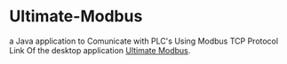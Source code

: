 # Ultimate-Modbus
a Java application to Comunicate with PLC's Using Modbus TCP Protocol
Link Of the desktop application [Ultimate Modbus](https://sourceforge.net/projects/ultimate-modbus).


